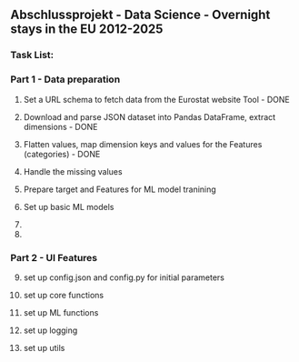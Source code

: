 ## Abschlussprojekt - Data Science - Overnight stays in the EU 2012-2025

### Task List:


### Part 1 - Data preparation

1. Set a URL schema to fetch data from the Eurostat website Tool - DONE  

2. Download and parse JSON dataset into Pandas DataFrame, extract dimensions  - DONE  

3. Flatten values, map dimension keys and values for the Features (categories) - DONE  

4. Handle the missing values

5. Prepare target and Features for ML model tranining

6. Set up basic ML models

7. 

8. 


### Part 2 - UI Features

9. set up config.json and config.py for initial parameters

10. set up core functions

11. set up ML functions

12. set up logging

13. set up utils


